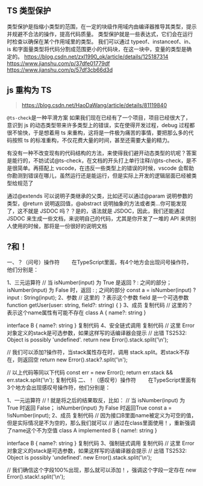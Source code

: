 ## TS 类型保护

类型保护是指缩小类型的范围，在一定的块级作用域内由编译器推导其类型，提示并规避不合法的操作，提高代码质量。
类型保护就是一些表达式，它们会在运行时检查以确保在某个作用域里的类型。
我们可以通过 typeof、instanceof、in、is 和字面量类型将代码分割成范围更小的代码块，在这一块中，变量的类型是确定的。
https://blog.csdn.net/zxl1990_ok/article/details/125187314
https://www.jianshu.com/p/37dfe01779df
https://www.jianshu.com/p/57df3cb66d3d

## js 重构为 TS

> https://blog.csdn.net/HaoDaWang/article/details/81119840

`@ts-check`是一种平滑方案
如果我们现在已经有了一个项目，项目已经很大了， 意识到 js 的动态类型带来许多类型上的错误，实在使得开发过程，debug 过程都很不愉快，于是想着用 ts 来重构，这将是一件极为痛苦的事情，要把那么多的代码按照 ts 的标准重构，不仅花费大量的时间，甚至还需要大量的精力。

有没有一种不改变现有的代码结构的方法，来使得我们避开动态类型的坑呢？答案是能行的，不妨试试@ts-check，在文档的开头打上单行注释//@ts-check，是不是很简单。再搭配上 vscode，在违反一些类型上的错误的时候，vscode 会帮助你勘测到错误在哪儿，虽然运行还是能运行，但是实际上开发的逻辑层面已经被类型给规范了

通过@extends 可以说明子类继承的父类，比如还可以通过@param 说明参数的类型，@return 说明返回值，@abstract 说明抽象的方法或者类…你可能发现了，这不就是 JSDOC 吗？？是的，语法就是 JSDOC，因此，我们还能通过 JSDOC 来生成一些文档，来说明自己的代码，尤其是你开发了一堆的 API 来供别人使用的时候，那将是一份很好的说明文档

## ?和！
一、？（问号）操作符
　　在TypeScript里面，有4个地方会出现问号操作符，他们分别是：

1、三元运算符
// 当 isNumber(input) 为 True 是返回 ? : 之间的部分； isNumber(input) 为 False 时，返回 : ; 之间的部分
const a = isNumber(input) ? input : String(input);
2、参数
// 这里的 ？表示这个参数 field 是一个可选参数
function getUser(user: string, field?: string) { }
3、成员
复制代码
// 这里的？表示这个name属性有可能不存在
class A {
  name?: string
}

interface B {
  name?: string
}
复制代码
4、安全链式调用
复制代码
// 这里 Error对象定义的stack是可选参数，如果这样写的话编译器会提示
// 出错 TS2532: Object is possibly 'undefined'.
return new Error().stack.split('\n');

// 我们可以添加?操作符，当stack属性存在时，调用 stack.split。若stack不存在，则返回空
return new Error().stack?.split('\n');

// 以上代码等同以下代码
const err = new Error();
return err.stack && err.stack.split('\n');
复制代码
二、！（感叹号）操作符
　　在TypeScript里面有3个地方会出现感叹号操作符，他们分别是：

1、一元运算符
// ! 就是将之后的结果取反，比如：
// 当 isNumber(input) 为 True 时返回 False； isNumber(input) 为 False 时返回True
const a = !isNumber(input);
2、成员
复制代码
// 因为接口B里面name被定义为可空的值，但是实际情况是不为空的，那么我们就可以
// 通过在class里面使用！，重新强调了name这个不为空值
class A implemented B {
  name!: string
}

interface B {
  name?: string
}
复制代码
3、强制链式调用
复制代码
// 这里 Error对象定义的stack是可选参数，如果这样写的话编译器会提示
// 出错 TS2532: Object is possibly 'undefined'.
new Error().stack.split('\n');

// 我们确信这个字段100%出现，那么就可以添加！，强调这个字段一定存在
new Error().stack!.split('\n');

